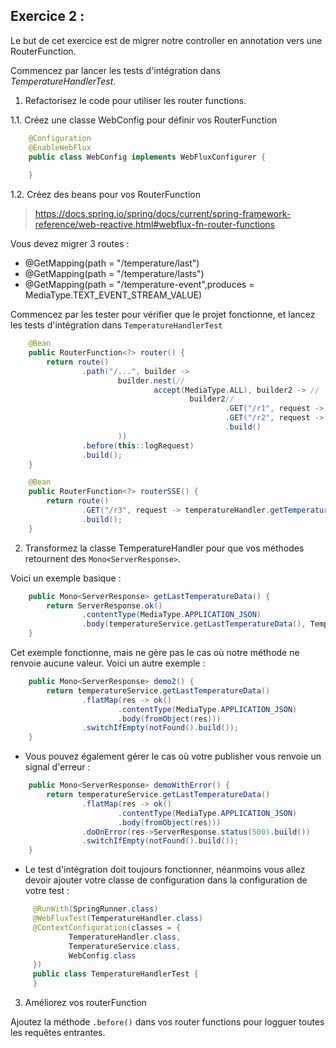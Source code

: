 ## Exercice 2 :

Le but de cet exercice est de migrer notre controller en annotation vers une RouterFunction.

Commencez par lancer les tests d'intégration dans *TemperatureHandlerTest*.

1. Refactorisez le code pour utiliser les router functions.

1.1. Créez une classe WebConfig pour définir vos RouterFunction

```java
    @Configuration
    @EnableWebFlux
    public class WebConfig implements WebFluxConfigurer {
        
    }
```

1.2. Créez des beans pour vos RouterFunction

> https://docs.spring.io/spring/docs/current/spring-framework-reference/web-reactive.html#webflux-fn-router-functions

Vous devez migrer 3 routes :

- @GetMapping(path = "/temperature/last")
- @GetMapping(path = "/temperature/lasts")
- @GetMapping(path = "/temperature-event",produces = MediaType.TEXT_EVENT_STREAM_VALUE)

Commencez par les tester pour vérifier que le projet fonctionne, et lancez les tests d'intégration dans `TemperatureHandlerTest`

```java
    @Bean
    public RouterFunction<?> router() {
        return route()
                .path("/...", builder ->
                        builder.nest(//
                                accept(MediaType.ALL), builder2 -> //
                                        builder2//
                                                .GET("/r1", request -> temperatureHandler.getLastTemperatureData())
                                                .GET("/r2", request -> temperatureHandler...())
                                                .build()
                        ))
                .before(this::logRequest)
                .build();
    }

    @Bean
    public RouterFunction<?> routerSSE() {
        return route()
                .GET("/r3", request -> temperatureHandler.getTemperatureData())
                .build();
    }
```

2. Transformez la classe TemperatureHandler pour que vos méthodes retournent des `Mono<ServerResponse>`.

Voici un exemple basique :

```java
    public Mono<ServerResponse> getLastTemperatureData() {
        return ServerResponse.ok()
                .contentType(MediaType.APPLICATION_JSON)
                .body(temperatureService.getLastTemperatureData(), Temperature.class);
    }
```
Cet exemple fonctionne, mais ne gère pas le cas où notre méthode ne renvoie aucune valeur. Voici un autre exemple :

```java
    public Mono<ServerResponse> demo2() {
        return temperatureService.getLastTemperatureData()
                .flatMap(res -> ok()
                        .contentType(MediaType.APPLICATION_JSON)
                        .body(fromObject(res)))
                .switchIfEmpty(notFound().build());
    }
```

* Vous pouvez également gérer le cas où votre publisher vous renvoie un signal d'erreur :

```java
    public Mono<ServerResponse> demoWithError() {
        return temperatureService.getLastTemperatureData()
                .flatMap(res -> ok()
                        .contentType(MediaType.APPLICATION_JSON)
                        .body(fromObject(res)))
                .doOnError(res->ServerResponse.status(500).build())
                .switchIfEmpty(notFound().build());
    }
```


* Le test d'intégration doit toujours fonctionner, néanmoins vous allez devoir ajouter votre classe de configuration dans la configuration de votre test :

```java
     @RunWith(SpringRunner.class)
     @WebFluxTest(TemperatureHandler.class)
     @ContextConfiguration(classes = {
             TemperatureHandler.class,
             TemperatureService.class,
             WebConfig.class
     })
     public class TemperatureHandlerTest {
     }
 ```


3. Améliorez vos routerFunction

Ajoutez la méthode `.before()` dans vos router functions pour logguer toutes les requêtes entrantes.


